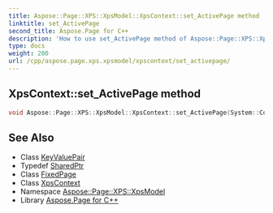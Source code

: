 ```yaml
---
title: Aspose::Page::XPS::XpsModel::XpsContext::set_ActivePage method
linktitle: set_ActivePage
second_title: Aspose.Page for C++
description: 'How to use set_ActivePage method of Aspose::Page::XPS::XpsModel::XpsContext class in C++.'
type: docs
weight: 200
url: /cpp/aspose.page.xps.xpsmodel/xpscontext/set_activepage/
---
```

## XpsContext::set_ActivePage method




```cpp
void Aspose::Page::XPS::XpsModel::XpsContext::set_ActivePage(System::Collections::Generic::KeyValuePair<int32_t, System::SharedPtr<Aspose::Page::XPS::XpsPackageParts::FixedPage>> value)
```

## See Also

* Class [KeyValuePair](../../../system.collections.generic/keyvaluepair/)
* Typedef [SharedPtr](../../../system/sharedptr/)
* Class [FixedPage](../../../aspose.page.xps.xpspackageparts/fixedpage/)
* Class [XpsContext](../)
* Namespace [Aspose::Page::XPS::XpsModel](../../)
* Library [Aspose.Page for C++](../../../)
